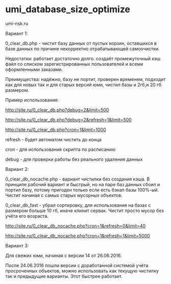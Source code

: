 # umi_database_size_optimize

umi-nsk.ru

Вариант 1:

0_clear_db.php - чистит базу данных от пустых корзин, оставшихся в базе данных по причине некорректно отрабатывающей самоочистки.

Недостатки: работает достаточно долго. создаёт промежуточный кэш файл со списком зарегистрированных пользователей и всеми оформленными заказами.

Преимущества: надёжно, базу не портит, проверен временем, подходит как для новых так и для старых версий юми, чистил базы и 2гб,и 20 гб размером.

Пример использования: 

http://site.ru/0_clear_db.php?debug=2&limit=500

http://site.ru/0_clear_db.php?debug=2&refresh=1&limit=500

http://site.ru/0_clear_db.php?cron=1&limit=1000

refresh - будет автоматом чистить до конца

cron - для использования скрипта по расписанию

debug - для проверки работы без реального удаления данных

Вариант 2:

0_clear_db_nocache.php - вариант чистилки без создания кэша. В принципе рабочий вариант и быстрый, но на паре баз данных сбоил  и портил базу, потому пригоден только если есть бэкап базы 100%-ый. Чистит начиная с самых старых мусорных объектов.

0_clear_db_fast - убрал сортировку, для использования на базах с размером больше 10 гб, иначе клинит сервак. Чистит просто мусор без учёта его возраста.

http://site.ru/0_clear_db_nocache.php?cron=1&refresh=0&limit=40

http://site.ru/0_clear_db_nocache.php?cron=1&refresh=1&limit=5000


Вариант 3:

Для свежих юми, начиная с версии 14 от 26.06.2016.

После 24.06.2016 пошли версии с доработанной системой учёта просроченных объектов, можно использовать как текущую чистилку так и предыдущие варианты. Этот быстрее работает.



